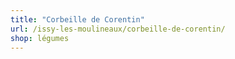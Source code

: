```yaml
---
title: "Corbeille de Corentin"
url: /issy-les-moulineaux/corbeille-de-corentin/
shop: légumes
---
```

